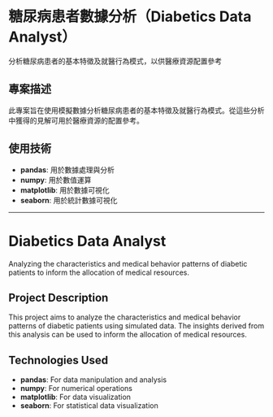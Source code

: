 # 糖尿病患者數據分析（Diabetics Data Analyst）

分析糖尿病患者的基本特徵及就醫行為模式，以供醫療資源配置參考

## 專案描述

此專案旨在使用模擬數據分析糖尿病患者的基本特徵及就醫行為模式。從這些分析中獲得的見解可用於醫療資源的配置參考。

## 使用技術

- **pandas**: 用於數據處理與分析
- **numpy**: 用於數值運算
- **matplotlib**: 用於數據可視化
- **seaborn**: 用於統計數據可視化

---

# Diabetics Data Analyst

Analyzing the characteristics and medical behavior patterns of diabetic patients to inform the allocation of medical resources.

## Project Description

This project aims to analyze the characteristics and medical behavior patterns of diabetic patients using simulated data. The insights derived from this analysis can be used to inform the allocation of medical resources.

## Technologies Used

- **pandas**: For data manipulation and analysis
- **numpy**: For numerical operations
- **matplotlib**: For data visualization
- **seaborn**: For statistical data visualization

